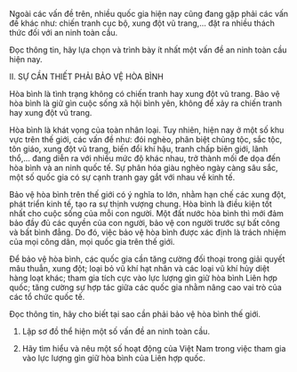 Ngoài các vấn đề trên, nhiều quốc gia hiện nay cũng đang gặp phải các vấn đề khác như: chiến tranh cục bộ, xung đột vũ trang,... đặt ra nhiều thách thức đối với an ninh toàn cầu.

Đọc thông tin, hãy lựa chọn và trình bày ít nhất một vấn đề an ninh toàn cầu hiện nay.

II. SỰ CẦN THIẾT PHẢI BẢO VỆ HÒA BÌNH

Hòa bình là tình trạng không có chiến tranh hay xung đột vũ trang. Bảo vệ hòa bình là giữ gìn cuộc sống xã hội bình yên, không để xảy ra chiến tranh hay xung đột vũ trang.

Hòa bình là khát vọng của toàn nhân loại. Tuy nhiên, hiện nay ở một số khu vực trên thế giới, các vấn đề như: đói nghèo, phân biệt chủng tộc, sắc tộc, tôn giáo, xung đột vũ trang, biến đổi khí hậu, tranh chấp biên giới, lãnh thổ,... đang diễn ra với nhiều mức độ khác nhau, trở thành mối đe dọa đến hòa bình và an ninh quốc tế. Sự phân hóa giàu nghèo ngày càng sâu sắc, một số quốc gia có sự cạnh tranh gay gắt với nhau về kinh tế.

Bảo vệ hòa bình trên thế giới có ý nghĩa to lớn, nhằm hạn chế các xung đột, phát triển kinh tế, tạo ra sự thịnh vượng chung. Hòa bình là điều kiện tốt nhất cho cuộc sống của mỗi con người. Một đất nước hòa bình thì mới đảm bảo đầy đủ các quyền của con người, bảo vệ con người trước sự bất công và bất bình đẳng. Do đó, việc bảo vệ hòa bình được xác định là trách nhiệm của mọi công dân, mọi quốc gia trên thế giới.

Để bảo vệ hòa bình, các quốc gia cần tăng cường đối thoại trong giải quyết mâu thuẫn, xung đột; loại bỏ vũ khí hạt nhân và các loại vũ khí hủy diệt hàng loạt khác; tham gia tích cực vào lực lượng gìn giữ hòa bình Liên hợp quốc; tăng cường sự hợp tác giữa các quốc gia nhằm nâng cao vai trò của các tổ chức quốc tế.

Đọc thông tin, hãy cho biết tại sao cần phải bảo vệ hòa bình thế giới.

1. Lập sơ đồ thể hiện một số vấn đề an ninh toàn cầu.

2. Hãy tìm hiểu và nêu một số hoạt động của Việt Nam trong việc tham gia vào lực lượng gìn giữ hòa bình của Liên hợp quốc.